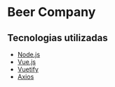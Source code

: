 # Beer Company

## Tecnologias utilizadas
- [Node.js](https://nodejs.org/en/)
- [Vue.js](https://vuejs.org/)
- [Vuetify](https://vuetifyjs.com/en/)
- [Axios](https://github.com/axios/axios)